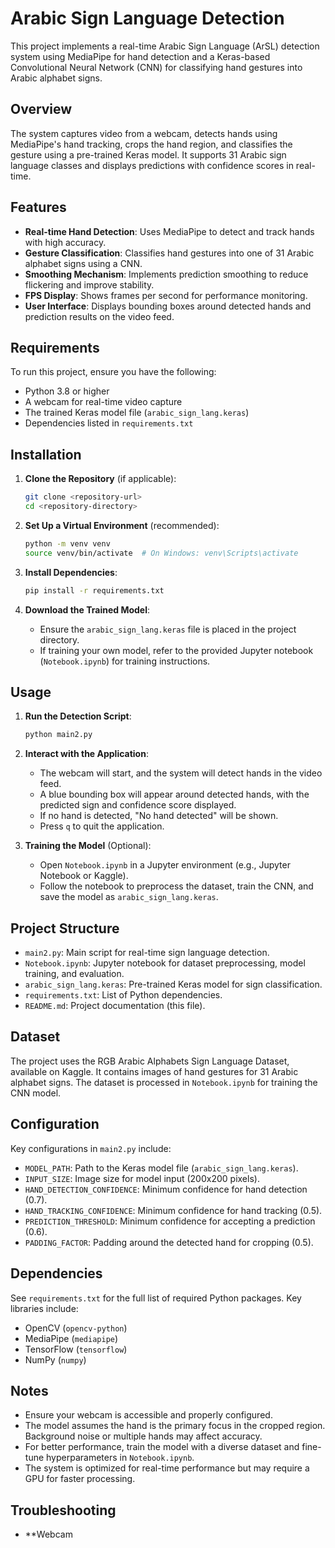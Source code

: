 # Arabic Sign Language Detection

This project implements a real-time Arabic Sign Language (ArSL) detection system using MediaPipe for hand detection and a Keras-based Convolutional Neural Network (CNN) for classifying hand gestures into Arabic alphabet signs.

## Overview

The system captures video from a webcam, detects hands using MediaPipe's hand tracking, crops the hand region, and classifies the gesture using a pre-trained Keras model. It supports 31 Arabic sign language classes and displays predictions with confidence scores in real-time.

## Features

- **Real-time Hand Detection**: Uses MediaPipe to detect and track hands with high accuracy.
- **Gesture Classification**: Classifies hand gestures into one of 31 Arabic alphabet signs using a CNN.
- **Smoothing Mechanism**: Implements prediction smoothing to reduce flickering and improve stability.
- **FPS Display**: Shows frames per second for performance monitoring.
- **User Interface**: Displays bounding boxes around detected hands and prediction results on the video feed.

## Requirements

To run this project, ensure you have the following:

- Python 3.8 or higher
- A webcam for real-time video capture
- The trained Keras model file (`arabic_sign_lang.keras`)
- Dependencies listed in `requirements.txt`

## Installation

1. **Clone the Repository** (if applicable):
   ```bash
   git clone <repository-url>
   cd <repository-directory>
   ```

2. **Set Up a Virtual Environment** (recommended):
   ```bash
   python -m venv venv
   source venv/bin/activate  # On Windows: venv\Scripts\activate
   ```

3. **Install Dependencies**:
   ```bash
   pip install -r requirements.txt
   ```

4. **Download the Trained Model**:
   - Ensure the `arabic_sign_lang.keras` file is placed in the project directory.
   - If training your own model, refer to the provided Jupyter notebook (`Notebook.ipynb`) for training instructions.

## Usage

1. **Run the Detection Script**:
   ```bash
   python main2.py
   ```

2. **Interact with the Application**:
   - The webcam will start, and the system will detect hands in the video feed.
   - A blue bounding box will appear around detected hands, with the predicted sign and confidence score displayed.
   - If no hand is detected, "No hand detected" will be shown.
   - Press `q` to quit the application.

3. **Training the Model** (Optional):
   - Open `Notebook.ipynb` in a Jupyter environment (e.g., Jupyter Notebook or Kaggle).
   - Follow the notebook to preprocess the dataset, train the CNN, and save the model as `arabic_sign_lang.keras`.

## Project Structure

- `main2.py`: Main script for real-time sign language detection.
- `Notebook.ipynb`: Jupyter notebook for dataset preprocessing, model training, and evaluation.
- `arabic_sign_lang.keras`: Pre-trained Keras model for sign classification.
- `requirements.txt`: List of Python dependencies.
- `README.md`: Project documentation (this file).

## Dataset

The project uses the RGB Arabic Alphabets Sign Language Dataset, available on Kaggle. It contains images of hand gestures for 31 Arabic alphabet signs. The dataset is processed in `Notebook.ipynb` for training the CNN model.

## Configuration

Key configurations in `main2.py` include:

- `MODEL_PATH`: Path to the Keras model file (`arabic_sign_lang.keras`).
- `INPUT_SIZE`: Image size for model input (200x200 pixels).
- `HAND_DETECTION_CONFIDENCE`: Minimum confidence for hand detection (0.7).
- `HAND_TRACKING_CONFIDENCE`: Minimum confidence for hand tracking (0.5).
- `PREDICTION_THRESHOLD`: Minimum confidence for accepting a prediction (0.6).
- `PADDING_FACTOR`: Padding around the detected hand for cropping (0.5).

## Dependencies

See `requirements.txt` for the full list of required Python packages. Key libraries include:

- OpenCV (`opencv-python`)
- MediaPipe (`mediapipe`)
- TensorFlow (`tensorflow`)
- NumPy (`numpy`)

## Notes

- Ensure your webcam is accessible and properly configured.
- The model assumes the hand is the primary focus in the cropped region. Background noise or multiple hands may affect accuracy.
- For better performance, train the model with a diverse dataset and fine-tune hyperparameters in `Notebook.ipynb`.
- The system is optimized for real-time performance but may require a GPU for faster processing.

## Troubleshooting

- **Webcam